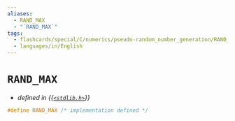 ```yaml
---
aliases:
  - RAND_MAX
  - "`RAND_MAX`"
tags:
  - flashcards/special/C/numerics/pseudo-random_number_generation/RAND_MAX
  - languages/in/English
---
```


# `RAND_MAX`

- _defined in {{[`<stdlib.h>`](../../../../general/C%20standard%20library.md)}}_

```C
#define RAND_MAX /* implementation defined */
```
